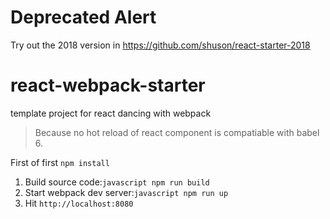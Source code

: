 # Deprecated Alert
Try out the 2018 version in https://github.com/shuson/react-starter-2018

# react-webpack-starter
template project for react dancing with webpack

> Because no hot reload of react component is compatiable with babel 6.

First of first ``` npm install ```

1. Build source code:```javascript npm run build ```
2. Start webpack dev server:```javascript npm run up ```
3. Hit ``` http://localhost:8080 ```
